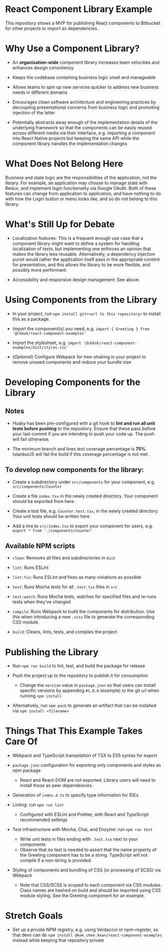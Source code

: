 # React Component Library Example

This repository shows a MVP for publishing React components to Bitbucket for other projects to import as dependencies.

# Why Use a Component Library?

- An **organisation-wide** component library increases team velocities and enhances design consistency

- Keeps the codebase containing business logic small and manageable

- Allows teams to spin up new services quicker to address new business needs in different domains

- Encourages clean software architecture and engineering practices by decoupling presentational concerns from business logic and promoting injection of the latter

- Potentially abstracts away enough of the implementation details of the underlying framework so that the components can be easily reused across different media via their interface, e.g. importing a component into React Native projects but keeping the same API while the component library handles the implementation changes 

# What Does Not Belong Here

Business and state logic are the responsibilities of the application, not the library. For example, an application may choose to manage state with Redux, and implement login functionality via Google OAuth. Both of these features can change from application to application, and have nothing to do with how the Login button or menu looks like, and so do not belong to this library.

# What's Still Up for Debate

- Localization features: This is a frequent enough use case that a component library might want to define a system for handling localization of texts, but implementing one enforces an opinion that makes the library less reusable. Alternatively, a dependency injection purist would rather the application itself pass in the appropriate content for presentation, and this allows the library to be more flexible, and possibly more performant.

- Accessibility and responsive design management: See above.

# Using Components from the Library

- In your project, run `npm install git+<url to this repository>` to install this as a package.

- Import the component(s) you need, e.g. `import { Greeting } from '@ckkok/react-component-examples'`

- Import the stylesheet, e.g. `import '@ckkok/react-component-examples/dist/styles.css'`

- (_Optional_) Configure Webpack for tree-shaking in your project to remove unused components and reduce your bundle size

# Developing Components for the Library

## Notes

  - Husky has been pre-configured with a git hook to **lint and run all unit tests before pushing** to the repository. Ensure that these pass before your last commit if you are intending to push your code up. The push will fail otherwise.

  - The minimum branch and lines test coverage percentage is **75%**. IstanbulJS will fail the build if this coverage percentage is not met.

## To develop new components for the library:

  - Create a subdirectory under `src/components` for your component, e.g. `src/components/Counter`

  - Create a file `index.tsx` in the newly created directory. Your component should be exported from here.

  - Create a test file, e.g. `Counter.test.tsx`, in the newly created directory. Your unit tests should be written here.

  - Add a line to `src/index.tsx` to export your component for users, e.g. `export * from './components/Counter'`

## Available NPM scripts

  - `clean`: Removes all files and subdirectories in `dist`

  - `lint`: Runs ESLint

  - `lint:fix`: Runs ESLint and fixes as many violations as possible

  - `test`: Runs Mocha tests for all `.test.tsx` files in `src`

  - `test:watch`: Runs Mocha tests, watches for specified files and re-runs tests when they've changed

  - `compile`: Runs Webpack to build the components for distribution. Use this when introducing a new `.scss` file to generate the corresponding CSS module.

  - `build`: Cleans, lints, tests, and compiles the project

# Publishing the Library

- Run `npm run build` to lint, test, and build the package for release

- Push the project up to the repository to publish it for consumption

  - Change the `version` value in `package.json` so that users can install specific versions by appending `#1.0.0` (example) to the git url when running `npm install`

- Alternatively, run `npm pack` to generate an artifact that can be installed via `npm install <filename>`

# Things That This Example Takes Care Of

- Webpack and TypeScript transpilation of TSX to ES5 syntax for export

- `package.json` configuration for exporting only components and styles as npm package
  - React and React-DOM are not exported. Library users will need to install those as peer dependencies.

- Generation of `index.d.ts` to specify type information for IDEs

- Linting: run `npm run lint`
  - Configured with ESLint and Prettier, with React and TypeScript recommended settings

- Test infrastructure with Mocha, Chai, and Enzyme: run `npm run test`
  - Write unit tests in files ending with `.test.tsx` next to your components
  - Observe that no test is needed to assert that the name property of the Greeting component has to be a string. TypeScript will not compile if a non-string is provided.

- Styling of components and bundling of CSS (or processing of SCSS) via Webpack
  - Note that CSS/SCSS is scoped to each component via CSS modules. Class names are hashed on build and should be imported using CSS module styling. See the Greeting component for an example.

# Stretch Goals

- Set up a private NPM registry, e.g. using Verdaccio or npm-register, so that devs can do `npm install @kok_chee_kean/react-component-examples` instead while keeping that repository private

